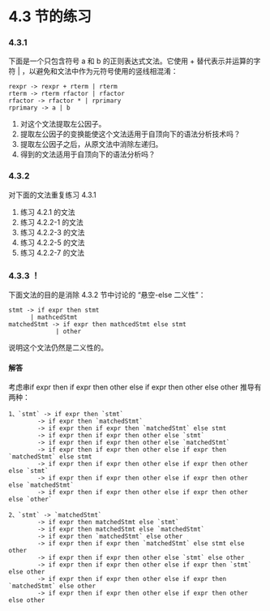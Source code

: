 # 4.3 节的练习

### 4.3.1

下面是一个只包含符号 a 和 b 的正则表达式文法。它使用 + 替代表示并运算的字符 | ，以避免和文法中作为元符号使用的竖线相混淆：

    rexpr -> rexpr + rterm | rterm
    rterm -> rterm rfactor | rfactor
    rfactor -> rfactor * | rprimary
    rprimary -> a | b

1. 对这个文法提取左公因子。
2. 提取左公因子的变换能使这个文法适用于自顶向下的语法分析技术吗？
3. 提取左公因子之后，从原文法中消除左递归。
4. 得到的文法适用于自顶向下的语法分析吗？

### 4.3.2

对下面的文法重复练习 4.3.1

1. 练习 4.2.1 的文法
2. 练习 4.2.2-1 的文法
3. 练习 4.2.2-3 的文法
4. 练习 4.2.2-5 的文法
5. 练习 4.2.2-7 的文法

### 4.3.3 ！

下面文法的目的是消除 4.3.2 节中讨论的 “悬空-else 二义性”：

    stmt -> if expr then stmt
          | mathcedStmt
    matchedStmt -> if expr then mathcedStmt else stmt
                 | other

说明这个文法仍然是二义性的。

#### 解答

考虑串if expr then if expr then other else if expr then other else other
推导有两种：

    1、`stmt` -> if expr then `stmt`
            -> if expr then `matchedStmt`
            -> if expr then if expr then `matchedStmt` else stmt
            -> if expr then if expr then other else `stmt`
            -> if expr then if expr then other else `matchedStmt`
            -> if expr then if expr then other else if expr then `matchedStmt` else stmt
            -> if expr then if expr then other else if expr then other else `stmt`
            -> if expr then if expr then other else if expr then other else `matchedStmt`
            -> if expr then if expr then other else if expr then other else `other`

    2、`stmt` -> `matchedStmt`
            -> if expr then matchedStmt else `stmt`
            -> if expr then matchedStmt else `matchedStmt`
            -> if expr then `matchedStmt` else other
            -> if expr then if expr then `matchedStmt` else stmt else other
            -> if expr then if expr then other else `stmt` else other
            -> if expr then if expr then other else if expr then `stmt` else other
            -> if expr then if expr then other else if expr then `matchedStmt` else other
            -> if expr then if expr then other else if expr then other else other
